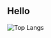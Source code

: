 ## Hello

![Top Langs](https://github-readme-stats.vercel.app/api/top-langs/?username=wkeilsohn&layout=compact&hide=Racket,Mathematica,CSS,C++)

<!--
**wkeilsohn/wkeilsohn** is a ✨ _special_ ✨ repository because its `README.md` (this file) appears on your GitHub profile.

Here are some ideas to get you started:

- 🔭 I’m currently working on ...
- 🌱 I’m currently learning ...
- 👯 I’m looking to collaborate on ...
- 🤔 I’m looking for help with ...
- 💬 Ask me about ...
- 📫 How to reach me: ...
- 😄 Pronouns: ...
- ⚡ Fun fact: ...
-->
